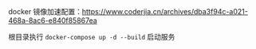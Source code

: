 docker 镜像加速配置：https://www.coderjia.cn/archives/dba3f94c-a021-468a-8ac6-e840f85867ea

根目录执行 `docker-compose up -d --build` 启动服务
